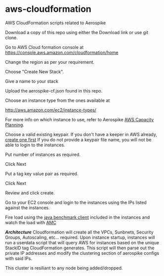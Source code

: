 aws-cloudformation
==================

AWS CloudFormation scripts related to Aerospike

Download a copy of this repo using either the Download link or use git clone.

Go to AWS Cloud formation console at https://console.aws.amazon.com/cloudformation/home

Change the region as per your requirement.

Choose "Create New Stack".

Give a name to your stack

Upload the aerospike-cf.json found in this repo.

Choose an instance type from the ones available at

http://aws.amazon.com/ec2/instance-types/

For more info on which instance to use, refer to Aerospike [AWS Capacity Planning](http://www.aerospike.com/docs/operations/aws/capacity_planning.html).

Choose a valid existing keypair. If you don't have a keeper in AWS already, [create one first](http://docs.aws.amazon.com/gettingstarted/latest/wah/getting-started-create-key-pair.html) If you do not provide a keypair file name, you will not be able to login to the instances.

Put number of instances as required.

Click Next

Put a tag key value pair as required.

Click Next

Review and click create.

Go to your EC2 console and login to the instances using the IPs listed against the instances.

Fire load using the [java benchmark client](http://www.aerospike.com/docs/client/java/benchmarks.html) included in the instances and watch the load with [AMC](http://www.aerospike.com/docs/amc/) 


***Architecture***
Cloudformation will create all the VPCs, Sunbnets, Security Groups, Autoscaling, etc... required.
Upon instance startup, instances will run a userdata script that will query AWS for instances based on the unique StackID tag CloudFormation generates.
This script will then parse out the private IP addresses and modify the clustering section of aerospike configs with said IPs.

This cluster is resiliant to any node being added/dropped.
